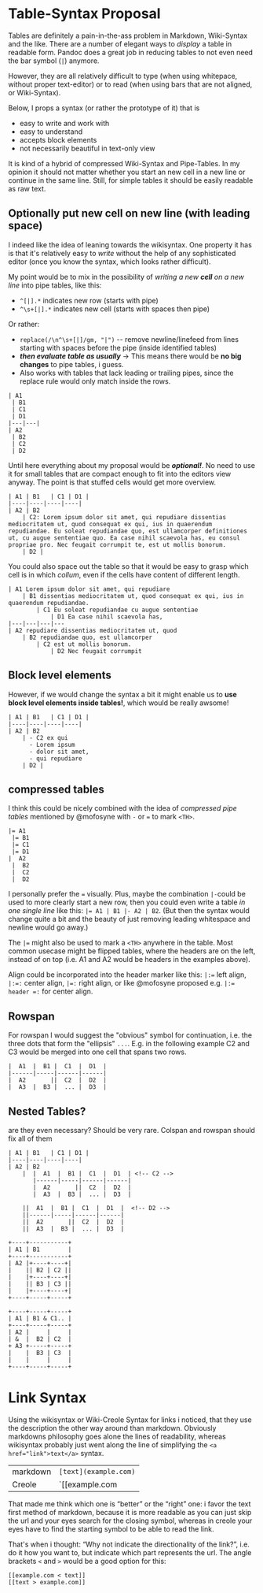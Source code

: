 # Table-Syntax Proposal

Tables are definitely a pain-in-the-ass problem in Markdown, Wiki-Syntax and the like.
There are a number of elegant ways to *display* a table in readable form. Pandoc does a great job in reducing tables to not even need the bar symbol (`|`) anymore.

However, they are all relatively difficult to type (when using whitepace, without proper text-editor) or to read (when using bars that are not aligned, or Wiki-Syntax).

Below, I props a syntax (or rather the prototype of it) that is

- easy to write and work with
- easy to understand
- accepts block elements
- not necessarily beautiful in text-only view

It is kind of a hybrid of compressed Wiki-Syntax and Pipe-Tables. In my opinion it should not matter whether you start an new cell in a new line or continue in the same line. Still, for simple tables it should be easily readable as raw text.

## Optionally put new cell on new line (with leading space)

I indeed like the idea of leaning towards the wikisyntax. One property it has is that it's relatively  easy to *write* without the help of any sophisticated editor (once you know the syntax, which looks rather difficult).

My point would be to mix in the possibility of *writing a new **cell** on a new line* into pipe tables, like this:

- `^[|].*` indicates new row (starts with pipe)
- `^\s+[|].*` indicates new cell (starts with spaces then pipe)

Or rather:

* `replace(/\n^\s+[|]/gm, "|")` -- remove newline/linefeed from lines starting with spaces before the pipe (inside identified tables)
* ***then evaluate table as usually*** → This means there would be **no big changes** to pipe tables, i guess.
* Also works with tables that lack leading or trailing pipes, since the replace rule would only match inside the rows.

```
| A1
 | B1
 | C1
 | D1 
|---|---|                       
| A2
 | B2
 | C2
 | D2
```

Until here everything about my proposal would be ***optional!***. No need to use it for small tables that are compact enough to fit into the editors view anyway. The point is that stuffed cells would get more overview.

```
| A1 | B1	| C1 | D1 |
|----|----|----|----|
| A2 | B2
    | C2: Lorem ipsum dolor sit amet, qui repudiare dissentias mediocritatem ut, quod consequat ex qui, ius in quaerendum repudiandae. Eu soleat repudiandae quo, est ullamcorper definitiones ut, cu augue sententiae quo. Ea case nihil scaevola has, eu consul propriae pro. Nec feugait corrumpit te, est ut mollis bonorum.
    | D2 |
```

You could also space out the table so that it would be easy to grasp which cell is in which *collum*, even if the cells have content of different length.

```
| A1 Lorem ipsum dolor sit amet, qui repudiare 
    | B1 dissentias mediocritatem ut, quod consequat ex qui, ius in quaerendum repudiandae. 
        | C1 Eu soleat repudiandae cu augue sententiae
            | D1 Ea case nihil scaevola has, 
|---|---|---|---
| A2 repudiare dissentias mediocritatem ut, quod 
    | B2 repudiandae quo, est ullamcorper
        | C2 est ut mollis bonorum.
            | D2 Nec feugait corrumpit 
```

## Block level elements
However, if we would change the syntax a bit it might enable us to **use block level elements inside tables!**, which would be really awsome!

```
| A1 | B1	| C1 | D1 |
|----|----|----|----|
| A2 | B2
    | - C2 ex qui
      - Lorem ipsum
      - dolor sit amet,
      - qui repudiare
    | D2 |
```

## compressed tables

I think this could be nicely combined with the idea of *compressed pipe tables* mentioned by @mofosyne with `-` or `=` to mark `<TH>`. 

```
|= A1
 |= B1
 |= C1
 |= D1                        
|  A2
 |  B2
 |  C2
 |  D2
```

I personally prefer the `=` visually. Plus, maybe the combination `|-`could be used to more clearly start a new row, then you could even write a table *in one single line* like this: ` |= A1 | B1 |- A2 | B2 `. (But then the syntax would change quite a bit and the beauty of just removing leading whitespace and newline would go away.)

The `|=` might also be used to mark a `<TH>` anywhere in the table. Most common usecase might be flipped tables, where the headers are on the left, instead of on top (i.e. A1 and A2 would be headers in the examples above).

Align could be incorporated into the header marker like this: `|:=` left align, `|:=:` center align, `|=:` right align, or like @mofosyne proposed e.g. `|:= header =:` for center align.

## Rowspan

For rowspan I would suggest the "obvious" symbol for continuation, i.e. the three dots that form the "ellipsis" `...`. E.g. in the following example C2 and C3 would be merged into one cell that spans two rows.

```
|  A1  |  B1 |  C1  |  D1  |
|------|-----|------|------|
|  A2       ||  C2  |  D2  |
|  A3  |  B3 |  ... |  D3  |
```

## Nested Tables?

are they even necessary? Should be very rare.
Colspan and rowspan should fix all of them

```
| A1 | B1	| C1 | D1 |
|----|----|----|----|
| A2 | B2
    |  |  A1  |  B1 |  C1  |  D1  | <!-- C2 --> 
       |------|-----|------|------|
       |  A2       ||  C2  |  D2  |
       |  A3  |  B3 |  ... |  D3  |
    
    ||  A1  |  B1 |  C1  |  D1  |  <!-- D2 -->
    ||------|-----|------|------|
    ||  A2       ||  C2  |  D2  |
    ||  A3  |  B3 |  ... |  D3  |
```

```
+----+-----------+
| A1 | B1        |
+----+-----------+
| A2 |+----+----+|
|    || B2 | C2 ||
|    |+----+----+|
|    || B3 | C3 ||
|    |+----+----+|
+----+-----+-----+
```

```
+----+-----+-----+
| A1 | B1 & C1.. |
+----+-----+-----+
| A2 |     |     |
| &  |  B2 | C2  |
+ A3 +-----+-----+
|    |  B3 | C3  |
|    |     |     |
+----+-----+-----+
```

# Link Syntax

Using the wikisyntax or Wiki-Creole Syntax for links i noticed, that they use the description the other way around than markdown. Obviously markdowns philosophy goes alone the lines of readability, whereas wikisyntax probably just went along the line of simplifying the `<a href="link">text</a>`
syntax.

| | |
|---------|---|
|markdown | `[text](example.com)`|
|Creole |`[[example.com|text]]`|

That made me think which one is “better” or the “right” one: i favor the text first method of markdown, because it is more readable as you can just skip the url and your eyes search for the closing symbol, whereas in creole your eyes have to find the starting symbol to be able to read the link.

That's when i thought: “Why not indicate the directionality of the link?”, i.e. do it how you want to, but indicate which part represents the url. The angle brackets `<` and `>` would be a good option for this:

	[[example.com < text]]
	[[text > example.com]]
	
	